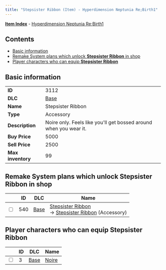 ```yaml
---
title: "Stepsister Ribbon (Item) - Hyperdimension Neptunia Re;Birth1"
---
```


[**Item Index**](/neptunia/rb1/item/index.html) - [Hyperdimension Neptunia Re;Birth1](/neptunia/rb1)

## Contents

- [Basic information](#basic-information)
- [Remake System plans which unlock **Stepsister Ribbon** in shop](#remake-system-plans-which-unlock-stepsister-ribbon-in-shop)
- [Player characters who can equip **Stepsister Ribbon**](#player-characters-who-can-equip-stepsister-ribbon)

## Basic information

|   |   |
| -- | -- |
| **ID** | 3112 |
| **DLC** | [Base](/neptunia/rb1/dlc/1-base.html) |
| **Name** | Stepsister Ribbon |
| **Type** | Accessory |
| **Description** | Noire only. Feels like you'll get bossed around when you wear it. |
| **Buy Price** | 5000 |
| **Sell Price** | 2500 |
| **Max inventory** | 99 |


## Remake System plans which unlock **Stepsister Ribbon** in shop

|    | ID | DLC | Name |
| -- | -- | --- | ---- |
| <input type="checkbox" id="rb1-remake-1-540" class="trackbox" /> | 540 | [Base](/neptunia/rb1/dlc/1-base.html) | [Stepsister Ribbon](/neptunia/rb1/remake/1-540-stepsister-ribbon.html)<br /> → [Stepsister Ribbon](/neptunia/rb1/item/1-3112-stepsister-ribbon.html) (Accessory) |


## Player characters who can equip **Stepsister Ribbon**

|    | ID | DLC | Name |
| -- | -- | --- | ---- |
| <input type="checkbox" id="rb1-player-1-3" class="trackbox" /> | 3 | [Base](/neptunia/rb1/dlc/1-base.html) | [Noire](/neptunia/rb1/player/1-3-noire.html) |
